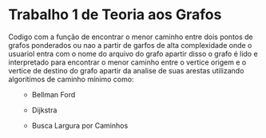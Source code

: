 # Trabalho 1 de Teoria aos Grafos

 Codigo com a função de encontrar o menor caminho entre dois pontos de grafos ponderados ou nao a partir de garfos de alta complexidade onde o usuariol entra com o nome
 do arquivo do grafo apartir disso o grafo é lido e interpretado para encontrar o menor caminho entre o vertice origem e o vertice de destino do grafo apartir da analise
 de suas arestas utilizando algoritimos de caminho mínimo como: 
 
 <ul>
  
  - Bellman Ford
  
  - Dijkstra
  
  - Busca Largura por Caminhos
 </ul>  
 
